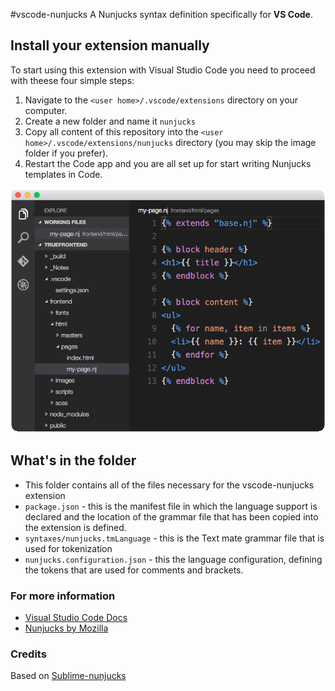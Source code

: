 #vscode-nunjucks
A Nunjucks syntax definition specifically for **VS Code**.

## Install your extension manually
To start using this extension with Visual Studio Code you need to proceed with theese four simple steps:

1. Navigate to the `<user home>/.vscode/extensions` directory on your computer.
2. Create a new folder and name it `nunjucks`
3. Copy all content of this repository into the `<user home>/.vscode/extensions/nunjucks` directory (you may skip the image folder if you prefer).
4. Restart the Code app and you are all set up for start writing Nunjucks templates in Code.

![Nunjucks example i Code](images/vscode-nunjucks.png)

## What's in the folder
* This folder contains all of the files necessary for the vscode-nunjucks extension
* `package.json` - this is the manifest file in which the language support is declared and the location of the grammar file that has been copied into the extension is defined.
* `syntaxes/nunjucks.tmLanguage` - this is the Text mate grammar file that is used for tokenization
* `nunjucks.configuration.json` - this the language configuration, defining the tokens that are used for comments and brackets.

### For more information
* [Visual Studio Code Docs](https://code.visualstudio.com/docs)
* [Nunjucks by Mozilla](https://mozilla.github.io/nunjucks/)

### Credits
Based on [Sublime-nunjucks](https://github.com/mogga/sublime-nunjucks)